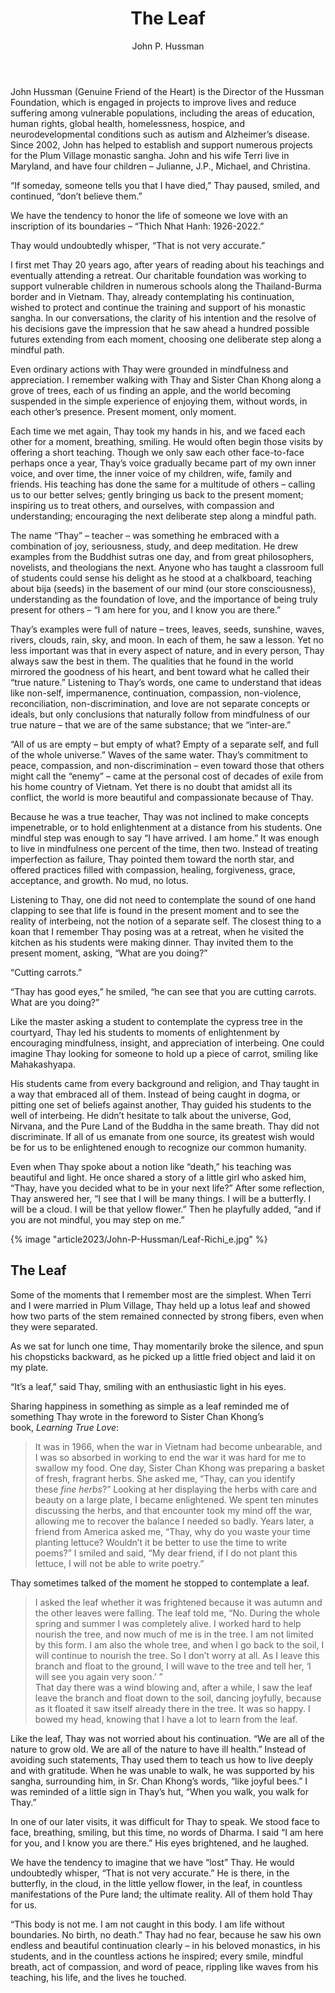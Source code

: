 ﻿---
title: The Leaf
author: John P. Hussman
---

<p class="editors-preface">John Hussman (Genuine Friend of the Heart) is the Director of the Hussman Foundation, which is engaged in projects to improve lives and reduce suffering among vulnerable populations, including the areas of education, human rights, global health, homelessness, hospice, and neurodevelopmental conditions such as autism and Alzheimer’s disease. Since 2002, John has helped to establish and support numerous projects for the Plum Village monastic sangha. John and his wife Terri live in Maryland, and have four children – Julianne, J.P., Michael, and Christina.</p>

“If someday, someone tells you that I have died,” Thay paused, smiled, and continued, “don’t believe them.”

We have the tendency to honor the life of someone we love with an inscription of its boundaries – “Thich Nhat Hanh: 1926-2022.”

Thay would undoubtedly whisper, “That is not very accurate.”

I first met Thay 20 years ago, after years of reading about his teachings and eventually attending a retreat. Our charitable foundation was working to support vulnerable children in numerous schools along the Thailand-Burma border and in Vietnam. Thay, already contemplating his continuation, wished to protect and continue the training and support of his monastic sangha. In our conversations, the clarity of his intention and the resolve of his decisions gave the impression that he saw ahead a hundred possible futures extending from each moment, choosing one deliberate step along a mindful path.

Even ordinary actions with Thay were grounded in mindfulness and appreciation. I remember walking with Thay and Sister Chan Khong along a grove of trees, each of us finding an apple, and the world becoming suspended in the simple experience of enjoying them, without words, in each other’s presence. Present moment, only moment.

Each time we met again, Thay took my hands in his, and we faced each other for a moment, breathing, smiling. He would often begin those visits by offering a short teaching. Though we only saw each other face-to-face perhaps once a year, Thay’s voice gradually became part of my own inner voice, and over time, the inner voice of my children, wife, family and friends. His teaching has done the same for a multitude of others – calling us to our better selves; gently bringing us back to the present moment; inspiring us to treat others, and ourselves, with compassion and understanding; encouraging the next deliberate step along a mindful path.

The name “Thay” – teacher – was something he embraced with a combination of joy, seriousness, study, and deep meditation. He drew examples from the Buddhist sutras one day, and from great philosophers, novelists, and theologians the next. Anyone who has taught a classroom full of students could sense his delight as he stood at a chalkboard, teaching about bija (seeds) in the basement of our mind (our store consciousness), understanding as the foundation of love, and the importance of being truly present for others – “I am here for you, and I know you are there.”

Thay’s examples were full of nature – trees, leaves, seeds, sunshine, waves, rivers, clouds, rain, sky, and moon. In each of them, he saw a lesson. Yet no less important was that in every aspect of nature, and in every person, Thay always saw the best in them. The qualities that he found in the world mirrored the goodness of his heart, and bent toward what he called their “true nature.” Listening to Thay’s words, one came to understand that ideas like non-self, impermanence, continuation, compassion, non-violence, reconciliation, non-discrimination, and love are not separate concepts or ideals, but only conclusions that naturally follow from mindfulness of our true nature – that we are of the same substance; that we “inter-are.”

“All of us are empty – but empty of what? Empty of a separate self, and full of the whole universe.” Waves of the same water. Thay’s commitment to peace, compassion, and non-discrimination – even toward those that others might call the “enemy” – came at the personal cost of decades of exile from his home country of Vietnam. Yet there is no doubt that amidst all its conflict, the world is more beautiful and compassionate because of Thay.

Because he was a true teacher, Thay was not inclined to make concepts impenetrable, or to hold enlightenment at a distance from his students. One mindful step was enough to say “I have arrived. I am home.” It was enough to live in mindfulness one percent of the time, then two. Instead of treating imperfection as failure, Thay pointed them toward the north star, and offered practices filled with compassion, healing, forgiveness, grace, acceptance, and growth. No mud, no lotus.

Listening to Thay, one did not need to contemplate the sound of one hand clapping to see that life is found in the present moment and to see the reality of interbeing, not the notion of a separate self. The closest thing to a koan that I remember Thay posing was at a retreat, when he visited the kitchen as his students were making dinner. Thay invited them to the present moment, asking, “What are you doing?”

“Cutting carrots.”

“Thay has good eyes,” he smiled, “he can see that you are cutting carrots. What are you doing?”

Like the master asking a student to contemplate the cypress tree in the courtyard, Thay led his students to moments of enlightenment by encouraging mindfulness, insight, and appreciation of interbeing. One could imagine Thay looking for someone to hold up a piece of carrot, smiling like Mahakashyapa.

His students came from every background and religion, and Thay taught in a way that embraced all of them. Instead of being caught in dogma, or pitting one set of beliefs against another, Thay guided his students to the well of interbeing. He didn’t hesitate to talk about the universe, God, Nirvana, and the Pure Land of the Buddha in the same breath. Thay did not discriminate. If all of us emanate from one source, its greatest wish would be for us to be enlightened enough to recognize our common humanity.

Even when Thay spoke about a notion like “death,” his teaching was beautiful and light. He once shared a story of a little girl who asked him, “Thay, have you decided what to be in your next life?” After some reflection, Thay answered her, “I see that I will be many things. I will be a butterfly. I will be a cloud. I will be that yellow flower.” Then he playfully added, “and if you are not mindful, you may step on me.”

{% image "article2023/John-P-Hussman/Leaf-Richi_e.jpg" %}
<!-- drawing by Ricelli (Richi) Laplace Resende -->

## The Leaf

Some of the moments that I remember most are the simplest. When Terri and I were married in Plum Village, Thay held up a lotus leaf and showed how two parts of the stem remained connected by strong fibers, even when they were separated.

As we sat for lunch one time, Thay momentarily broke the silence, and spun his chopsticks backward, as he picked up a little fried object and laid it on my plate.

“It’s a leaf,” said Thay, smiling with an enthusiastic light in his eyes.

Sharing happiness in something as simple as a leaf reminded me of something Thay wrote in the foreword to Sister Chan Khong’s book, *Learning True Love*:

> It was in 1966, when the war in Vietnam had become unbearable, and I was so absorbed in working to end the war it was hard for me to swallow my food. One day, Sister Chan Khong was preparing a basket of fresh, fragrant herbs. She asked me, “Thay, can you identify these *fine herbs*?” Looking at her displaying the herbs with care and beauty on a large plate, I became enlightened. We spent ten minutes discussing the herbs, and that encounter took my mind off the war, allowing me to recover the balance I needed so badly. Years later, a friend from America asked me, “Thay, why do you waste your time planting lettuce? Wouldn’t it be better to use the time to write poems?” I smiled and said, “My dear friend, if I do not plant this lettuce, I will not be able to write poetry.”

Thay sometimes talked of the moment he stopped to contemplate a leaf.

> I asked the leaf whether it was frightened because it was autumn and the other leaves were falling. The leaf told me, “No. During the whole spring and summer I was completely alive. I worked hard to help nourish the tree, and now much of me is in the tree. I am not limited by this form. I am also the whole tree, and when I go back to the soil, I will continue to nourish the tree. So I don’t worry at all. As I leave this branch and float to the ground, I will wave to the tree and tell her, ‘I will see you again very soon.’ ”<br/>That day there was a wind blowing and, after a while, I saw the leaf leave the branch and float down to the soil, dancing joyfully, because as it floated it saw itself already there in the tree. It was so happy. I bowed my head, knowing that I have a lot to learn from the leaf.

Like the leaf, Thay was not worried about his continuation. “We are all of the nature to grow old. We are all of the nature to have ill health.” Instead of avoiding such statements, Thay used them to teach us how to live deeply and with gratitude. When he was unable to walk, he was supported by his sangha, surrounding him, in Sr. Chan Khong’s words, “like joyful bees.” I was reminded of a little sign in Thay’s hut, “When you walk, you walk for Thay.”

In one of our later visits, it was difficult for Thay to speak. We stood face to face, breathing, smiling, but this time, no words of Dharma. I said “I am here for you, and I know you are there.” His eyes brightened, and he laughed.

We have the tendency to imagine that we have “lost” Thay. He would undoubtedly whisper, “That is not very accurate.” He is there, in the butterfly, in the cloud, in the little yellow flower, in the leaf, in countless manifestations of the Pure land; the ultimate reality. All of them hold Thay for us.

“This body is not me. I am not caught in this body. I am life without boundaries. No birth, no death.” Thay had no fear, because he saw his own endless and beautiful continuation clearly – in his beloved monastics, in his students, and in the countless actions he inspired; every smile, mindful breath, act of compassion, and word of peace, rippling like waves from his teaching, his life, and the lives he touched.